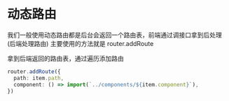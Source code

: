 # 动态路由

我们一般使用动态路由都是后台会返回一个路由表，前端通过调接口拿到后处理(后端处理路由)
主要使用的方法就是 router.addRoute

拿到后端返回的路由表，通过遍历添加路由

```ts
router.addRoute({
  path: item.path,
  component: () => import(`../components/${item.component}`),
})
```

